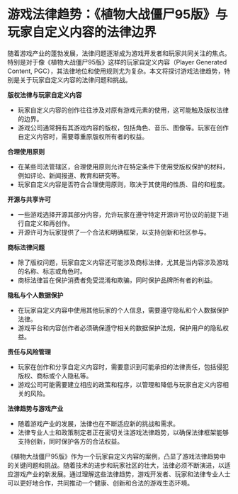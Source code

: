 # 游戏法律趋势：《植物大战僵尸95版》与玩家自定义内容的法律边界

随着游戏产业的蓬勃发展，法律问题逐渐成为游戏开发者和玩家共同关注的焦点。特别是对于像《植物大战僵尸95版》这样的玩家自定义内容（Player Generated Content, PGC），其法律地位和使用规则尤为复杂。本文将探讨游戏法律趋势，特别是关于玩家自定义内容的法律问题和挑战。

**版权法律与玩家自定义内容**
- 玩家自定义内容的创作往往涉及对原有游戏元素的使用，这可能触及版权法律的边界。
- 游戏公司通常拥有其游戏内容的版权，包括角色、音乐、图像等。玩家在创作自定义内容时，需要尊重原版权所有者的权益。

**合理使用原则**
- 在某些司法管辖区，合理使用原则允许在特定条件下使用受版权保护的材料，例如评论、新闻报道、教育和研究等。
- 玩家自定义内容是否符合合理使用原则，取决于其使用的性质、目的和程度。

**开源与共享许可**
- 一些游戏选择开源其部分内容，允许玩家在遵守特定开源许可协议的前提下进行自定义和再创作。
- 开源许可为玩家提供了一个合法和明确框架，以支持创新和社区参与。

**商标法律问题**
- 除了版权问题，玩家自定义内容还可能涉及商标法律，尤其是当内容涉及游戏的名称、标志或角色时。
- 商标法律旨在保护消费者免受混淆和欺骗，同时保护品牌所有者的利益。

**隐私与个人数据保护**
- 在玩家自定义内容中使用其他玩家的个人信息，需要遵守隐私和个人数据保护法律。
- 游戏平台和内容创作者必须确保遵守相关的数据保护法规，保护用户的隐私权益。

**责任与风险管理**
- 玩家在创作和分享自定义内容时，需要意识到可能承担的法律责任，包括侵犯版权、商标或个人隐私等。
- 游戏公司可能需要建立相应的政策和程序，以管理和降低与玩家自定义内容相关的风险。

**法律趋势与游戏产业**
- 随着游戏产业的发展，法律也在不断适应新的挑战和需求。
- 法律专业人士和政策制定者正在密切关注游戏法律趋势，以确保法律框架能够支持创新，同时保护各方的合法权益。

《植物大战僵尸95版》作为一个玩家自定义内容的案例，凸显了游戏法律趋势中的关键问题和挑战。随着技术的进步和玩家社区的壮大，法律必须不断演进，以适应游戏产业的新发展。通过理解这些法律趋势，游戏开发者、玩家和法律专业人士可以更好地合作，共同推动一个健康、创新和合法的游戏生态环境。